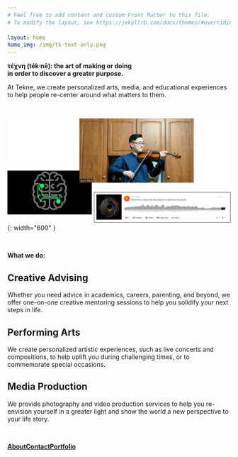 ```yaml
---
# Feel free to add content and custom Front Matter to this file.
# To modify the layout, see https://jekyllrb.com/docs/themes/#overriding-theme-defaults

layout: home
home_img: /img/tk-text-only.png
---
```


<p class="cta"><b>τέχνη (ték·​nē): the art of making or doing
<br>in order to discover a greater purpose.</b></p>

<p class="lead lead--center" markdown="1">At Tekne, we create personalized arts, media, and educational experiences
<br>to help people re-center around what matters to them.</p>

<br>

![image](/img/samples.png){: width="600" }

<br>

<p class="cta"><b>What we do:</b></p>

<section class="grid grid--small home-highlights">
  <div>
    <h2><b>Creative Advising</b></h2>
    <p>Whether you need advice in academics, careers, parenting, and beyond, we offer one-on-one creative mentoring sessions to help you solidify your next steps in life.</p>
  </div>

  <div>
    <h2><b>Performing Arts</b></h2>
    <p>We create personalized artistic experiences, such as live concerts and compositions, to help uplift you during challenging times, or to commemorate special occasions.</p>
  </div>

  <div>
    <h2><b>Media Production</b></h2>
    <p>We provide photography and video production services to help you re-envision yourself in a greater light and show the world a new perspective to your life story.</p>
  </div>

</section>

<br>

<p class="cta"><a href="{% link about.markdown %}" class="button"><b>About</b></a><a href="{% link contact.md %}" class="button"><b>Contact</b></a><a href="{% link portfolio.md %}" class="button"><b>Portfolio</b></a></p>